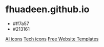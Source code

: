 # fhuadeen.github.io

- #ff7a57
- #213161

[AI icons](https://lobehub.com/icons)
[Tech icons](https://techicons.dev/icons)
[Free Website Templates](https://templatemo.com/page/2)
